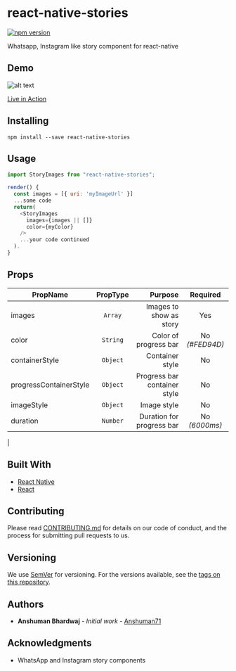 # react-native-stories

[![npm version](https://badge.fury.io/js/react-native-stories.svg)](https://badge.fury.io/js/react-native-stories)

Whatsapp, Instagram like story component for react-native

## Demo

![alt text](https://i.ibb.co/VqkYFNf/Whats-App-Image-2019-12-14-at-7-00-49-PM.jpg "Logo Title Text 1")

[Live in Action](https://drive.google.com/file/d/1UId6DI8Lf7qOm0tXPNv1C1bCQFiE3BIg/view?usp=sharing)

## Installing

```
npm install --save react-native-stories
```

## Usage

```javascript
import StoryImages from "react-native-stories";
```

```javascript
render() {
  const images = [{ uri: 'myImageUrl' }]
  ...some code
  return(
    <StoryImages
      images={images || []}
      color={myColor}
    />
    ...your code continued
  ).
}
```

## Props

| **PropName**           | **PropType** |                  **Purpose** |  **Required**  |
| ---------------------- | :----------: | ---------------------------: | :------------: |
| images                 |   `Array`    |      Images to show as story |      Yes       |
| color                  |   `String`   |        Color of progress bar | No _(#FED94D)_ |
| containerStyle         |   `Object`   |              Container style |       No       |
| progressContainerStyle |   `Object`   | Progress bar container style |       No       |
| imageStyle             |   `Object`   |                  Image style |       No       |
| duration               |   `Number`   |    Duration for progress bar | No _(6000ms)_  |
|

## Built With

- [React Native](https://facebook.github.io/react-native/docs/getting-started)
- [React](https://reactjs.org/)

## Contributing

Please read [CONTRIBUTING.md](https://gist.github.com/PurpleBooth/b24679402957c63ec426) for details on our code of conduct, and the process for submitting pull requests to us.

## Versioning

We use [SemVer](http://semver.org/) for versioning. For the versions available, see the [tags on this repository](https://github.com/letsjynx/react-native-stories/tags).

## Authors

- **Anshuman Bhardwaj** - _Initial work_ - [Anshuman71](https://github.com/Anshuman71)

## Acknowledgments

- WhatsApp and Instagram story components

